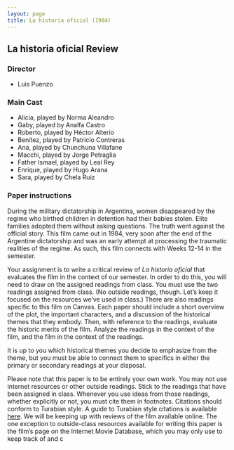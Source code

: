 ```yaml
---
layout: page
title: La historia oficial (1984)
---
```


## La historia oficial Review

### Director

* Luis Puenzo 

### Main Cast

* Alicia, played by Norma Aleandro 
* Gaby, played by Analfa Castro 
* Roberto, played by Héctor Alterio 
* Benítez, played by Patricio Contreras 
* Ana, played by Chunchuna Villafane 
* Macchi, played by Jorge Petraglia 
* Father Ismael, played by Leal Rey 
* Enrique, played by Hugo Arana 
* Sara, played by Chela Ruiz

### Paper instructions

During the military dictatorship in Argentina, women disappeared by the regime
who birthed children in detention had their babies stolen. Elite families
adopted them without asking questions. The truth went against the official
story. This film came out in 1984, very soon after the end of the Argentine dictatorship and
was an early attempt at processing the traumatic realities of the regime. As
such, this film connects with Weeks 12-14 in the semester.

Your assignment is to write a critical review of *La historia oficial* that evaluates the film
in the context of our semester. In order to do this, you will need to draw on
the assigned readings from class. You must use the two readings assigned from
class. (No outside readings, though. Let’s keep it focused on the resources
we’ve used in class.) There are also readings specific to this film on Canvas.
Each paper should include a short overview of the plot,
the important characters, and a discussion of the historical themes that they
embody. Then, with reference to the readings, evaluate the historic merits of
the film. Analyze the readings in the context of the film, and the film in the
context of the readings.

It is up to you which historical themes you decide to emphasize from the theme,
but you must be able to connect them to specifics in either the primary or
secondary readings at your disposal.

Please note that this paper is to be entirely your own work. You may not use
internet resources or other outside readings. Stick to the readings that have
been assigned in class. Whenever you use ideas from those readings, whether
explicitly or not, you must cite them in footnotes. Citations should conform to
Turabian style. A guide to Turabian style citations is available
[here](https://www.chicagomanualofstyle.org/turabian/turabian-notes-and-bibliography-citation-quick-guide.html). We
will be keeping up with reviews of the film available online. The one exception
to outside-class resources available for writing this paper is the film’s page
on the Internet Movie Database, which you may only use to keep track of and
c
